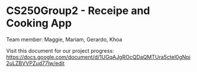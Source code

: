 # CS250Group2 - Receipe and Cooking App
Team member: Maggie, Mariam, Gerardo, Khoa

Visit this document for our project progress: 
https://docs.google.com/document/d/1UGqAJgROcQDaQMTUra5ctel0gNpi2uLZBVVPZud77lw/edit
